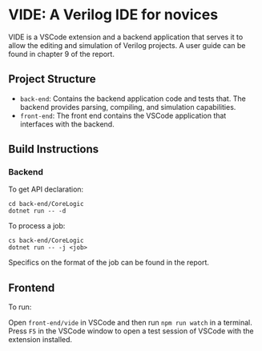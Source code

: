 # VIDE: A Verilog IDE for novices

VIDE is a VSCode extension and a backend application that serves it to allow the editing and simulation of Verilog projects. A user guide can be found in chapter 9 of the report.

## Project Structure

-   `back-end`: Contains the backend application code and tests that. The backend provides parsing, compiling, and simulation capabilities.
-   `front-end`: The front end contains the VSCode application that interfaces with the backend.

## Build Instructions

### Backend

To get API declaration:

```
cd back-end/CoreLogic
dotnet run -- -d
```

To process a job:

```
cs back-end/CoreLogic
dotnet run -- -j <job>
```

Specifics on the format of the job can be found in the report.

## Frontend

To run:

Open `front-end/vide` in VSCode and then run `npm run watch` in a terminal. Press `F5` in the VSCode window to open a test session of VSCode with the extension installed.
